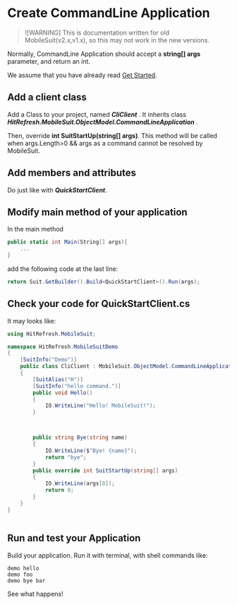 # Create CommandLine Application

>![WARNING]
> This is documentation written for old MobileSuit(v2.x,v1.x), so this may not work in the new versions.

Normally, CommandLine Application should accept a **string[] args** parameter, and return an int.

We assume that you have already read [Get Started](./QuickStart.md).

## Add a client class

Add a Class to your project, named ***CliClient*** . It inherits class ***HitRefresh.MobileSuit.ObjectModel.CommandLineApplication*** .

Then, override **int SuitStartUp(string[] args)**. This method will be called when args.Length>0 && args as a command cannot be resolved by MobileSuit.

## Add members and attributes

Do just like with ***QuickStartClient***.

## Modify main method of your application

In the main method

``` csharp
public static int Main(String[] args){
    ...
}
```

add the following code at the last line:

``` csharp
return Suit.GetBuilder().Build<QuickStartClient>().Run(args);
```

## Check your code for QuickStartClient.cs

It may looks like:

``` csharp
using HitRefresh.MobileSuit;

namespace HitRefresh.MobileSuitDemo
{
    [SuitInfo("Demo")]
    public class CliClient : MobileSuit.ObjectModel.CommandLineApplication
    {
        [SuitAlias("H")]
        [SuitInfo("hello command.")]
        public void Hello()
        {
            IO.WriteLine("Hello! MobileSuit!");
        }



        public string Bye(string name)
        {
            IO.WriteLine($"Bye! {name}");
            return "bye";
        }
        public override int SuitStartUp(string[] args)
        {
            IO.WriteLine(args[0]);
            return 0;
        }
    }
}



```

## Run and test your Application

Build your application. Run it with terminal, with shell commands like:

``` shell
demo hello
demo foo
demo bye bar
```

See what happens!
